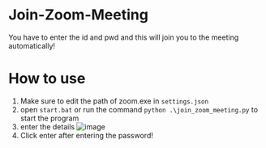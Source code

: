 # Join-Zoom-Meeting
You have to enter the id and pwd and this will join you to the meeting automatically!

# How to use
1. Make sure to edit the path of zoom.exe in `settings.json` 
2. open `start.bat` or run the command `python .\join_zoom_meeting.py` to start the program
3. enter the details ![image](https://user-images.githubusercontent.com/36286877/124583874-3104c900-de71-11eb-8805-523d6a0492b9.png)
4. Click enter after entering the password!

